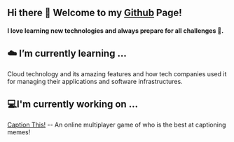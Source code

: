 ## Hi there 👋 Welcome to my [Github](https://github.com/ntdkhiem) Page!

#### I love learning new technologies and always prepare for all challenges 💪.

## ☁️ I’m currently learning ...
Cloud technology and its amazing features and how tech companies used it for managing their applications and software infrastructures. 

## 💻I'm currently working on ...
[Caption This!](https://captionthis.me/) -- An online multiplayer game of who is the best at captioning memes!

